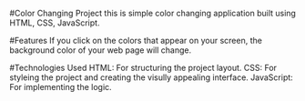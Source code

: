 #Color Changing Project
this is  simple color changing application built using HTML, CSS, JavaScript.

#Features
If you click on the colors that appear on your screen, the background color of your web page will change.

#Technologies Used
HTML: For structuring the project layout.
CSS: For styleing the project and creating the visully appealing interface.
JavaScript: For implementing the logic.
